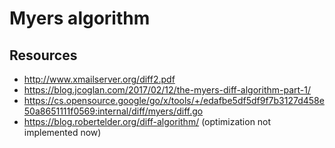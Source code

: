 # Myers algorithm

## Resources

- <http://www.xmailserver.org/diff2.pdf>
- <https://blog.jcoglan.com/2017/02/12/the-myers-diff-algorithm-part-1/>
- <https://cs.opensource.google/go/x/tools/+/edafbe5df5df9f7b3127d458e50a8651111f0569:internal/diff/myers/diff.go>
- <https://blog.robertelder.org/diff-algorithm/> (optimization not implemented now)
